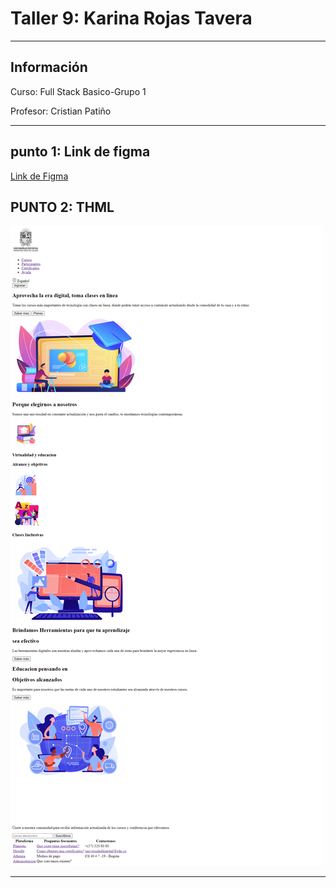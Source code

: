 <h1>Taller 9: Karina Rojas Tavera</h1>
<hr>
<h2>Información</h2>
<p>Curso: Full Stack Basico-Grupo 1 <p>
<p>Profesor: Cristian Patiño<p>
<hr>
<h2>punto 1: Link de figma</h2>
<a href="https://www.figma.com/file/jbE6XH0de0AaiYEcrZ9tgp/KARINA-ROJAS-TAVERA-TABLERO?type=design&node-id=0-1&t=7I7M5oPMSguVWixv-0" target="_blank">Link de Figma</a>  
<h2>PUNTO 2: THML </h2>
<img src="./public/images/html.png" alt="html">
<hr>



